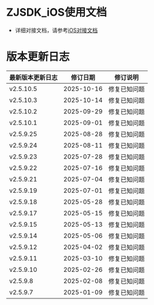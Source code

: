 # ZJSDK_iOS使用文档

- 详细对接文档，请参考[iOS对接文档](https://static-1318684143.cos.ap-shanghai.myqcloud.com/sdk-downloads/docs/native/ios/index.html)

# 版本更新日志
| 最新版本更新日志 | 修订日期 | 修订说明 |
| -- | -- | -- |
| v2.5.10.5 | 2025-10-16 | 修复已知问题 |
| v2.5.10.3 | 2025-10-14 | 修复已知问题 |
| v2.5.10.2 | 2025-09-29 | 修复已知问题 |
| v2.5.10.1 | 2025-09-01 | 修复已知问题 |
| v2.5.9.25 | 2025-08-28 | 修复已知问题 |
| v2.5.9.24 | 2025-08-11 | 修复已知问题 |
| v2.5.9.23 | 2025-07-28 | 修复已知问题 |
| v2.5.9.22 | 2025-07-16 | 修复已知问题 |
| v2.5.9.21 | 2025-07-04 | 修复已知问题 |
| v2.5.9.19 | 2025-07-01 | 修复已知问题 |
| v2.5.9.18 | 2025-05-28 | 修复已知问题 |
| v2.5.9.17 | 2025-05-15 | 修复已知问题 |
| v2.5.9.15 | 2025-05-13 | 修复已知问题 |
| v2.5.9.14 | 2025-05-06 | 修复已知问题 |
| v2.5.9.12 | 2025-04-02 | 修复已知问题 |
| v2.5.9.11 | 2025-03-10 | 修复已知问题 |
| v2.5.9.10 | 2025-02-26 | 修复已知问题 |
| v2.5.9.8 | 2025-02-08 | 修复已知问题 |
| v2.5.9.7 | 2025-01-09 | 修复已知问题 |

